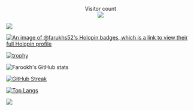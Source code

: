 



<p align="center"> 
  Visitor count<br>
  <img src="https://profile-counter.glitch.me/sFarukhS52/count.svg" />
</p>

![](https://komarev.com/ghpvc/?username=FarukhS52&style=for-the-badge&label=PROFILE+VIEWS)


<!--
**FarukhS52/FarukhS52** is a ✨ _special_ ✨ repository because its `README.md` (this file) appears on your GitHub profile.

Here are some ideas to get you started:

- 🔭 I’m currently working on ...
- 🌱 I’m currently learning ...
- 👯 I’m looking to collaborate on ...
- 🤔 I’m looking for help with ...
- 💬 Ask me about ...
- 📫 How to reach me: ...
- 😄 Pronouns: ...
- ⚡ Fun fact: ...
-->

[![An image of @farukhs52's Holopin badges, which is a link to view their full Holopin profile](https://holopin.me/farukhs52)](https://holopin.io/@farukhs52)

[![trophy](https://github-profile-trophy.vercel.app/?username=FarukhS52&theme=onedark)](https://github.com/ryo-ma/github-profile-trophy)


![Farookh's GitHub stats](https://github-readme-stats.vercel.app/api?username=FarukhS52&theme=synthwaave&show=reviews,discussions_started,discussions_answered,prs_merged,prs_merged_percentage)

[![GitHub Streak](https://streak-stats.demolab.com/?user=FarukhS52&theme=synthwave)](https://git.io/streak-stats)

[![Top Langs](https://github-readme-stats.vercel.app/api/top-langs/?username=FarukhS52&layout=compact&theme=synthwave)](https://github.com/anuraghazra/github-readme-stats)

[![](https://visitcount.itsvg.in/api?id=FarukhS52&label=Profile%20Views&color=5&icon=5&pretty=false)](https://visitcount.itsvg.in)


